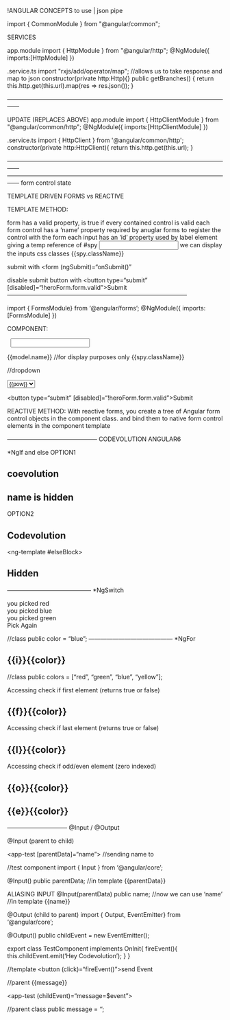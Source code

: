 !ANGULAR CONCEPTS
to use | json pipe

import { CommonModule } from "@angular/common";

SERVICES

app.module
import { HttpModule } from "@angular/http";
@NgModule({
imports:[HttpModule]
})

<filename>.service.ts
import "rxjs/add/operator/map"; //allows us to take response and map to json
constructor(private http:Http){}
public getBranches() {
return this.http.get(this.url).map(res => res.json());
}

——————————————————————————————————————

UPDATE (REPLACES ABOVE)
app.module
import { HttpClientModule } from "@angular/common/http";
@NgModule({
imports:[HttpClientModule]
})

<filename>.service.ts
import { HttpClient } from '@angular/common/http';
constructor(private http:HttpClient){
return this.http.get(this.url);
}

——————————————————————————————————————
——————————————————————————————————————
form control state

TEMPLATE DRIVEN FORMS vs REACTIVE

TEMPLATE METHOD:

<form #idforform=“ngForm”>
form has a valid property, is true if every contained control is valid
each form control has a ‘name’ property required by anuglar forms to register the control with the form
each input has an ‘id’ property used by label element <label for=“”>
giving a temp reference of #spy <input #spy> we can display the inputs css classes {{spy.className}}

submit with <form (ngSubmit)=“onSubmit()”

disable submit button with <button type=“submit” [disabled]=“!heroForm.form.valid”>Submit</button>
——————————————————————————————

import { FormsModule} from ‘@angular/forms’;
@NgModule({
imports:[FormsModule]
})

COMPONENT:

<form #heroForm=“ngForm”
(ngSubmit)=“onSubmit()”
>
<div class=“form-group’>
<label for=“someId”></label> 	<input type=“” class=“” id=“name” required [(ngModel)]=“model.name” name=“name” #spy>

{{model.name}} //for display purposes only
{{spy.className}}

</div>

//dropdown

<div class=“form-group”>
<label for=“power”></label>
<select class=“” id=“power” required>
<option *ngFor=“let pow of powers” [value]=“pow”>{{pow}}</option>
</select>
</div>

<button type=“submit” [disabled]=“!heroForm.form.valid”>Submit</button>

</form>

REACTIVE METHOD:
With reactive forms, you create a tree of Angular form control objects in the component class.
and bind them to native form control elements in the component template

———————————————
CODEVOLUTION ANGULAR6

\*NgIf and else
OPTION1

<h2 *ngIf=“displayName; else elseBlock”>
coevolution
</h2>
<ng-template #elseBlock>
<h2>name is hidden</h2>
</ng-template>

OPTION2

<div *ngIf=“displayName; then thenBlock; else elseBlock”></div>
<ng-template #thenBlock>
<h2>Codevolution</h2>
</ng-template>

<ng-template #elseBlock>

<h2>Hidden</h2>
</ng-template>

——————————————
\*NgSwitch

<div [ngSwitch]=“color”>
<div *ngSwitchCase=“‘red’”>you picked red</div>
<div *ngSwitchCase=“‘blue’”>you picked blue</div>
<div *ngSwitchCase=“‘green’”>you picked green</div>
<div *ngSwitchDefault>Pick Again</div>
</div>

//class
public color = “blue”;
——————————————
\*NgFor

<div *ngFor=“let color of colors; index as i”>
<h2>{{i}}{{color}}</h2>
</div>

//class
public colors = [“red”, “green”, “blue”, “yellow”];

Accessing check if first element
(returns true or false)

<div *ngFor=“let color of colors; first as f”>
<h2>{{f}}{{color}}</h2>
</div>
Accessing check if last element
(returns true or false)
<div *ngFor=“let color of colors; last as l”>
<h2>{{l}}{{color}}</h2>
</div>

Accessing check if odd/even element (zero indexed)

<div *ngFor=“let color of colors; odd as o”>
<h2>{{o}}{{color}}</h2>
</div>

<div *ngFor=“let color of colors; even as e”>
<h2>{{e}}{{color}}</h2>
</div>

——————————
@Input / @Output

@Input (parent to child)

<app-test [parentData]=“name”></app-test> //sending name to <app-test>

//test component
import { Input } from ‘@angular/core’;

@Input() public parentData;
//in template
{{parentData}}

ALIASING INPUT
@Input(parentData) public name; //now we can use ‘name’
//in template
{{name}}

@Output (child to parent)
import { Output, EventEmitter} from ‘@angular/core’;

@Output() public childEvent = new EventEmitter();

export class TestComponent implements OnInit{
fireEvent(){
this.childEvent.emit(‘Hey Codevolution’);
}
}

//template
<button (click)=“fireEvent()”>send Event</button>

//parent
{{message}}

<app-test (childEvent)=“message=\$event”></app-test>

//parent class
public message = ‘’;
